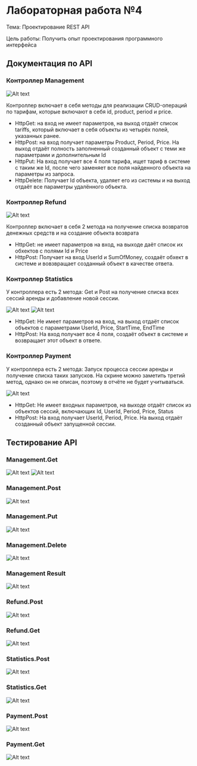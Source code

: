 # Лабораторная работа №4

Тема: Проектирование REST API

Цель работы: Получить опыт проектирования программного интерфейса


## Документация по API

### Контроллер Management

![Alt text](../pictures/management.png)

Контроллер включает в себя методы для реализации CRUD-операций по тарифам, которые включают в себя id, product, period и price.

- HttpGet: на вход не имеет параметров, на выход отдаёт список tariffs, который включает в себя объекты из четырёх полей, указанных ранее.
- HttpPost: на вход получает параметры Product, Period, Price. На выход отдаёт полность заполненный созданный объект с теми же параметрами и дополнительным Id
- HttpPut: На вход получает все 4 поля тарифа, ищет тариф в системе с таким же Id, после чего заменяет все поля найденного объекта на параметры из запроса.
- HttpDelete: Получает Id объекта, удаляет его из системы и на выход отдаёт все параметры удалённого объекта.

### Контроллер Refund

![Alt text](../pictures/refund.png)

Контроллер включает в себя 2 метода на получение списка возвратов денежных средств и на создание объекта возврата

- HttpGet: не имеет параметров на вход, на выходе даёт список их обхектов с полями Id и Price
- HttpPost: Получает на вход UserId и SumOfMoney, создаёт обхект в системе и вовзвращает созданный объект в качестве ответа.

### Контроллер Statistics

У контроллера есть 2 метода: Get и Post на получение списка всех сессий аренды и добавление новой сессии.

![Alt text](../pictures/Statistics1.png)
![Alt text](../pictures/Statistics2.png)

- HttpGet: Не имеет параметров на вход, на выход отдаёт список объектов с параметрами UserId, Price, StartTime, EndTime
- HttpPost: На вход получает все 4 поля, создаёт объект в системе и возвращает этот объект в ответе.

### Контроллер Payment

У контроллера есть 2 метода: Запуск процесса сессии аренды и получение списка таких запусков. На скрине можно заметить третий метод, однако он не описан, поэтому в отчёте не будет учитываться.

![Alt text](../pictures/Payment.png)

- HttpGet: Не имеет входных параметров, на выходе отдаёт список из объектов сессий, включающих Id, UserId, Period, Price, Status
- HttpPost: На вход получает UserId, Period, Price. На выход отдаёт созданный объект запущенной сессии.


## Тестирование API

### Management.Get

![Alt text](../pictures/manag_get_body.png)
![Alt text](../pictures/manag_get_head.png)

### Management.Post

![Alt text](../pictures/manag_post.png)

### Management.Put

![Alt text](../pictures/manag_put.png)

### Management.Delete

![Alt text](../pictures/manag_delete.png)

### Management Result 

![Alt text](../pictures/manag_result.png)

### Refund.Post

![Alt text](../pictures/refund_post.png)

### Refund.Get

![Alt text](../pictures/refund_get.png)

### Statistics.Post

![Alt text](../pictures/stat_post.png)

### Statistics.Get

![Alt text](../pictures/stat_get.png)

### Payment.Post

![Alt text](../pictures/pay_post.png)

### Payment.Get

![Alt text](../pictures/pay_get.png)